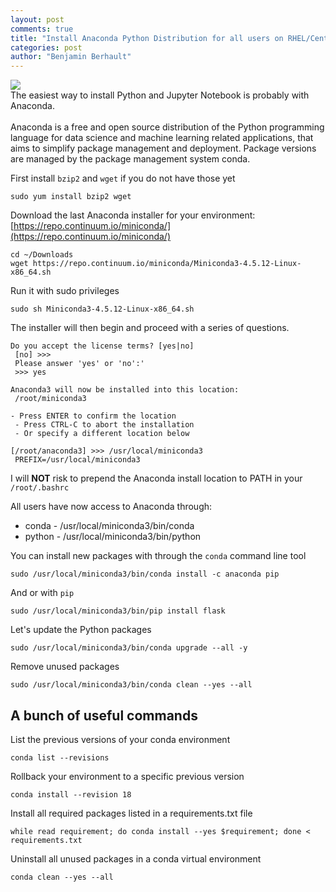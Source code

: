 ```yaml
---
layout: post
comments: true
title: "Install Anaconda Python Distribution for all users on RHEL/CentOS 7"
categories: post
author: "Benjamin Berhault"
---
```


<div class="row">
  <div class="col grid s12 m6 l3">
    <img src="{{ '/images/anaconda.png' | relative_url }}" class="responsive-img">
  </div>
  <div class="col grid s12 m6 l9 ">
    The easiest way to install Python and Jupyter Notebook is probably with Anaconda.<br>
    <br>
    Anaconda is a free and open source distribution of the Python programming language for data science and machine learning related applications, that aims to simplify package management and deployment. Package versions are managed by the package management system conda.
  </div>
</div>

First install `bzip2` and `wget` if you do not have those yet
```console
sudo yum install bzip2 wget
```

Download the last Anaconda installer for your environment: [https://repo.continuum.io/miniconda/](https://repo.continuum.io/miniconda/)
```console
cd ~/Downloads
wget https://repo.continuum.io/miniconda/Miniconda3-4.5.12-Linux-x86_64.sh
```

Run it with sudo privileges
```console
sudo sh Miniconda3-4.5.12-Linux-x86_64.sh
```

The installer will then begin and proceed with a series of questions. 
```console
Do you accept the license terms? [yes|no]
 [no] >>>
 Please answer 'yes' or 'no':'
 >>> yes

Anaconda3 will now be installed into this location:
 /root/miniconda3

- Press ENTER to confirm the location
 - Press CTRL-C to abort the installation
 - Or specify a different location below

[/root/anaconda3] >>> /usr/local/miniconda3
 PREFIX=/usr/local/miniconda3
```

I will <b>NOT</b> risk to prepend the Anaconda install location to PATH in your `/root/.bashrc`

All users have now access to Anaconda through:
* conda - /usr/local/miniconda3/bin/conda
* python - /usr/local/miniconda3/bin/python

You can install new packages with through the `conda` command line tool
```console
sudo /usr/local/miniconda3/bin/conda install -c anaconda pip
```

And or with `pip` 
```console
sudo /usr/local/miniconda3/bin/pip install flask
```

Let's update the Python packages
```console
sudo /usr/local/miniconda3/bin/conda upgrade --all -y
```

Remove unused packages
```console
sudo /usr/local/miniconda3/bin/conda clean --yes --all
```

## A bunch of useful commands

List the previous versions of your conda environment
```console
conda list --revisions
```

Rollback your environment to a specific previous version
```console
conda install --revision 18
```

Install all required packages listed in a requirements.txt file
```console
while read requirement; do conda install --yes $requirement; done < requirements.txt
```

Uninstall all unused packages in a conda virtual environment
```
conda clean --yes --all
```